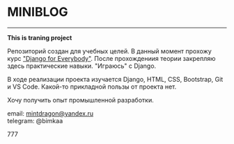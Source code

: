 # MINIBLOG
____
**This is traning project**   
  
Репозиторий создан для учебных целей. В данный момент прохожу курс ["Django for Everybody"](https://www.coursera.org/specializations/django). После прохождениия теории закрепляю здесь практические навыки. "Играюсь" с Django.   
   
В ходе реализации проекта изучается Django, HTML, CSS, Bootstrap, Git и VS Code. Какой-то прикладной пользы от проекта нет.  
   
Хочу получить опыт промышленной разработки.   
 
email: mintdragon@yandex.ru   
telegram: @bimkaa


777